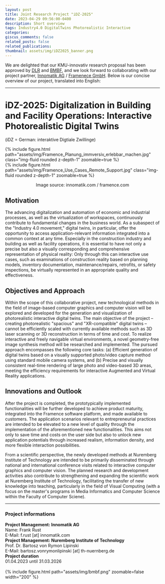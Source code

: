 ```yaml
---
layout: post
title: Joint Research Project "iDZ-2025"
date: 2023-04-29 09:56:00-0400
description: Short overview
tags: Industry4.0 DigitalTwins Photorealistic Interactive
categories:
giscus_comments: false
related_posts: false
related_publications: 
thumbnail: assets/img/iDZ2025_banner.png
---
```

We are delighted that our KMU-innovativ research proposal has been approved by [DLR](https://projekttraeger.dlr.de/en) and [BMBF](https://www.bmbf.de/bmbf/en/home/home_node.html), and we look forward to collaborating with our project partner, [Innomatik AG](https://www.innomatik.com/en/) / [Framenece GmbH](https://www.framence.com/). Below is our concise overview of our project, translated into English:

---

# iDZ-2025: Digitalization in Building and Facility Operations: Interactive Photorealistic Digital Twins
(iDZ = German: interaktive Digtiale Zwillinge)

<div class="row mt-3">
    <div class="col-sm mt-3 mt-md-0">
        {% include figure.html path="assets/img/Framence_Planung_immversiv_erlebbar_machen.jpg" class="img-fluid rounded z-depth-1" zoomable=true %}
    </div>
    <div class="col-sm mt-3 mt-md-0">
        {% include figure.html path="assets/img/Framence_Use_Cases_Remote_Support.jpg" class="img-fluid rounded z-depth-1" zoomable=true %}
    </div>
</div>
<p style="text-align: center;">Image source: innomatik.com / framence.com</p>

## Motivation
The advancing digitalization and automation of economic and industrial processes, as well as the virtualization of workspaces, continuously contribute to fundamental changes in the business world. As a subaspect of the "Industry 4.0 movement," digital twins, in particular, offer the opportunity to access application-relevant information integrated into a common context at any time. Especially in the construction industry and building as well as facility operations, it is essential to have not only a precise but also a visually corresponding and comprehensive representation of physical reality: Only through this can interactive use cases, such as examinations of construction reality based on planning models, inventory documentation, maintenance/repairs, retrofits, or safety inspections, be virtually represented in an appropriate quality and effectiveness.

## Objectives and Approach
Within the scope of this collaborative project, new technological methods in the field of image-based computer graphics and computer vision will be explored and developed for the generation and visualization of photorealistic interactive digital twins. The main objective of the project – creating photorealistic "spacious" and "XR-compatible" digital twins – cannot be efficiently scaled with currently available methods such as 3D laser scanning or 3D reconstruction in terms of time and cost. To realize interactive and freely navigable virtual environments, a novel geometry-free image synthesis method will be researched and implemented. The pursued approach encompasses the following core tasks: (a) Efficient generation of digital twins based on a visually supported photo/video capture method using standard mobile camera systems, and (b) Precise and visually consistent real-time rendering of large photo and video-based 3D areas, meeting the efficiency requirements for interactive Augmented and Virtual Reality applications.

## Innovations and Outlook

After the project is completed, the prototypically implemented functionalities will be further developed to achieve product maturity, integrated into the Framence software platform, and made available to customers. The application scenarios relevant to entrepreneurial practices are intended to be elevated to a new level of quality through the implementation of the aforementioned new functionalities. This aims not only to save time and costs on the user side but also to unlock new application potentials through increased realism, information density, and more flexible interaction possibilities.

From a scientific perspective, the newly developed methods at Nuremberg Institute of Technology are intended to be primarily disseminated through national and international conference visits related to interactive computer graphics and computer vision. The planned research and development activities also contribute to strengthening and expanding the scientific work at Nuremberg Institute of Technology, facilitating the transfer of new knowledge into teaching, particularly in the field of Visual Computing (with a focus on the master's programs in Media Informatics and Computer Science within the Faculty of Computer Sciene).

---

### Project informations
<div class="row mt-3">
    <div class="col-sm mt-3 mt-md-0">
        <b>Project Management: Innomatik AG</b><br>
        Name: Frank Rust<br>
        E-Mail: f.rust [at] innomatik.com<br>
    </div>
    <div class="col-sm mt-3 mt-md-0">
        <b>Project Management: Nuremberg Institute of Technology</b><br>
        Prof. Dr. Bartosz von Rymon Lipinski<br>
        E-Mail: bartosz.vonrymonlipinski [at] th-nuernberg.de<br>
    </div>
</div>
<div class="row mt-3">
    <div class="col-sm mt-3 mt-md-0">
        <b>Project duration</b><br>
        01.04.2023 until 31.03.2026
    </div>
    <div class="col-sm mt-3 mt-md-0">
        <br>
        {% include figure.html path="assets/img/bmbf.png" zoomable=false width="200" %}
    </div>
</div>